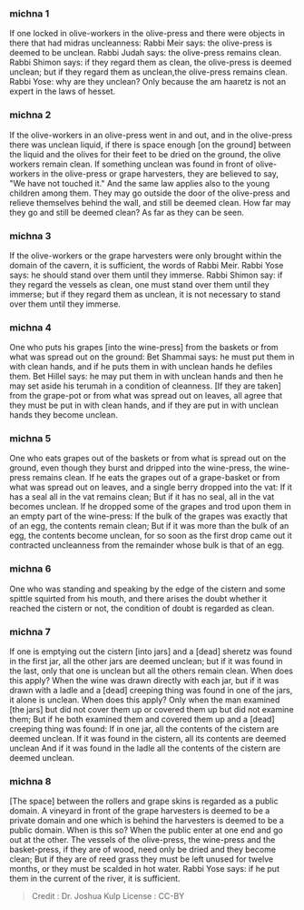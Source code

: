 
### michna 1
If one locked in olive-workers in the olive-press and there were objects in there that had midras uncleanness: Rabbi Meir says: the olive-press is deemed to be unclean. Rabbi Judah says: the olive-press remains clean. Rabbi Shimon says: if they regard them  as clean, the olive-press is deemed unclean;  but if they regard them as unclean,the olive-press remains clean. Rabbi Yose: why are they unclean?  Only because the am haaretz is not an expert in the laws of hesset.

### michna 2
If the olive-workers in an olive-press went in and out, and in the olive-press there was unclean liquid, if there is space enough [on the ground] between the liquid and the olives for their feet to be dried on the ground, the olive workers remain clean. If something unclean was found in front of olive-workers in the olive-press or grape harvesters, they are believed to say, "We have not touched it." And the same law applies also to the young children among them. They may go outside the door of the olive-press and relieve themselves behind the wall, and still be deemed clean. How far may they go and still be deemed clean? As far as they can be seen.

### michna 3
If the olive-workers or the grape harvesters were only brought within the domain of the cavern, it is sufficient, the words of Rabbi Meir. Rabbi Yose says: he should stand over them until they immerse. Rabbi Shimon say: if they regard the vessels as clean, one must stand over them until they immerse; but if they regard them as unclean, it is not necessary to stand over them until they immerse.

### michna 4
One who puts his grapes [into the wine-press] from the baskets or from what was spread out on the ground: Bet Shammai says: he must put them in with clean hands, and if he puts them in with unclean hands he defiles them. Bet Hillel says: he may put them in with unclean hands and then he may set aside his terumah in a condition of cleanness. [If they are taken] from the grape-pot or from what was spread out on leaves, all agree that they must be put in with clean hands, and if they are put in with unclean hands they become unclean.

### michna 5
One who eats grapes out of the baskets or from what is spread out on the ground, even though they burst and dripped into the wine-press, the wine-press remains clean. If he eats the grapes out of a grape-basket or from what was spread out on leaves, and a single berry dropped into the vat: If it has a seal all in the vat remains clean; But if it has no seal, all in the vat becomes unclean. If he dropped some of the grapes and trod upon them in an empty part of the wine-press: If the bulk of the grapes was exactly that of an egg, the contents remain clean; But if it was more than the bulk of an egg, the contents become unclean, for so soon as the first drop came out it contracted uncleanness from the remainder whose bulk is that of an egg.

### michna 6
One who was standing and speaking by the edge of the cistern and some spittle squirted from his mouth, and there arises the doubt whether it reached the cistern or not, the condition of doubt is regarded as clean.

### michna 7
If one is emptying out the cistern [into jars] and a [dead] sheretz was found in the first jar, all the other jars are deemed unclean; but if it was found in the last, only that one is unclean but all the others remain clean. When does this apply? When the wine was drawn directly with each jar, but if it was drawn with a ladle and a [dead] creeping thing was found in one of the jars, it alone is unclean. When does this apply? Only when the man examined [the jars] but did not cover them up or covered them up but did not examine them; But if he both examined them and covered them up and a [dead] creeping thing was found: If in one jar, all the contents of the cistern are deemed unclean. If it was found in the cistern, all its contents are deemed unclean And if it was found in the ladle all the contents of the cistern   are deemed unclean.

### michna 8
[The space] between the rollers and grape skins is regarded  as a public domain. A vineyard in front of the grape harvesters is deemed  to be a private domain and one which is behind the harvesters  is deemed   to be a public domain. When is this so? When the public enter at one end and go out at the other. The vessels of the olive-press, the wine-press and the basket-press, if they are of wood, need only be dried  and they become clean; But if they are of reed grass they must be left unused for twelve months, or they must be scalded in hot water. Rabbi Yose says: if he put them  in the current of the river, it is sufficient.

>Credit : Dr. Joshua Kulp
>License : CC-BY